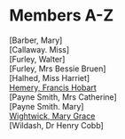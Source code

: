# Members A-Z 

[Barber, Mary]   
[Callaway. Miss]   
[Furley, Walter]   
[Furley, Mrs Bessie Bruen]   
[Halhed, Miss Harriet]   
[Hemery, Francis Hobart](hemery)   
[Payne Smith, Mrs Catherine]   
[Payne Smith. Mary]   
[Wightwick, Mary Grace](docs/wightwickmg)   
[Wildash, Dr Henry Cobb]   
